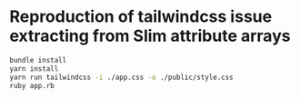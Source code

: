 # Reproduction of tailwindcss issue extracting from Slim attribute arrays

```bash
bundle install
yarn install
yarn run tailwindcss -i ./app.css -o ./public/style.css
ruby app.rb

